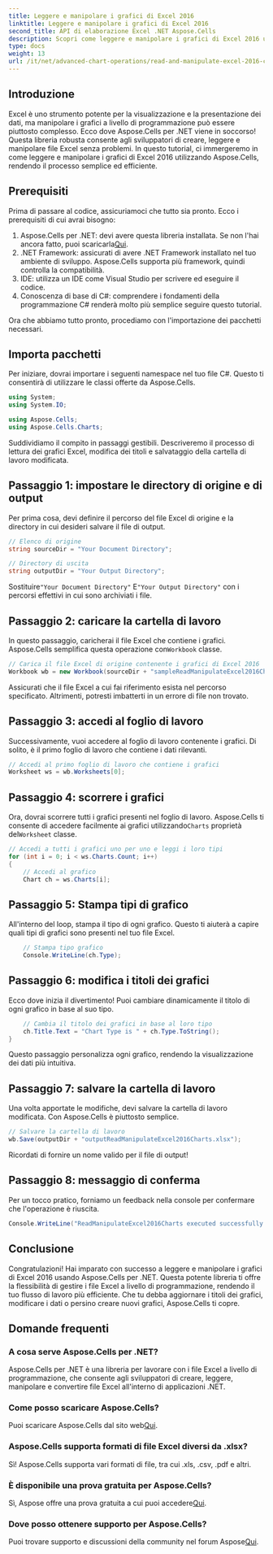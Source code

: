 ```yaml
---
title: Leggere e manipolare i grafici di Excel 2016
linktitle: Leggere e manipolare i grafici di Excel 2016
second_title: API di elaborazione Excel .NET Aspose.Cells
description: Scopri come leggere e manipolare i grafici di Excel 2016 utilizzando Aspose.Cells per .NET con questa guida dettagliata.
type: docs
weight: 13
url: /it/net/advanced-chart-operations/read-and-manipulate-excel-2016-charts/
---
```

## Introduzione

Excel è uno strumento potente per la visualizzazione e la presentazione dei dati, ma manipolare i grafici a livello di programmazione può essere piuttosto complesso. Ecco dove Aspose.Cells per .NET viene in soccorso! Questa libreria robusta consente agli sviluppatori di creare, leggere e manipolare file Excel senza problemi. In questo tutorial, ci immergeremo in come leggere e manipolare i grafici di Excel 2016 utilizzando Aspose.Cells, rendendo il processo semplice ed efficiente.

## Prerequisiti

Prima di passare al codice, assicuriamoci che tutto sia pronto. Ecco i prerequisiti di cui avrai bisogno:

1.  Aspose.Cells per .NET: devi avere questa libreria installata. Se non l'hai ancora fatto, puoi scaricarla[Qui](https://releases.aspose.com/cells/net/).
2. .NET Framework: assicurati di avere .NET Framework installato nel tuo ambiente di sviluppo. Aspose.Cells supporta più framework, quindi controlla la compatibilità.
3. IDE: utilizza un IDE come Visual Studio per scrivere ed eseguire il codice. 
4. Conoscenza di base di C#: comprendere i fondamenti della programmazione C# renderà molto più semplice seguire questo tutorial.

Ora che abbiamo tutto pronto, procediamo con l'importazione dei pacchetti necessari.

## Importa pacchetti

Per iniziare, dovrai importare i seguenti namespace nel tuo file C#. Questo ti consentirà di utilizzare le classi offerte da Aspose.Cells.

```csharp
using System;
using System.IO;

using Aspose.Cells;
using Aspose.Cells.Charts;
```

Suddividiamo il compito in passaggi gestibili. Descriveremo il processo di lettura dei grafici Excel, modifica dei titoli e salvataggio della cartella di lavoro modificata.

## Passaggio 1: impostare le directory di origine e di output

Per prima cosa, devi definire il percorso del file Excel di origine e la directory in cui desideri salvare il file di output.

```csharp
// Elenco di origine
string sourceDir = "Your Document Directory";

// Directory di uscita
string outputDir = "Your Output Directory";
```

 Sostituire`"Your Document Directory"` E`"Your Output Directory"` con i percorsi effettivi in cui sono archiviati i file.

## Passaggio 2: caricare la cartella di lavoro

In questo passaggio, caricherai il file Excel che contiene i grafici. Aspose.Cells semplifica questa operazione con`Workbook` classe.

```csharp
// Carica il file Excel di origine contenente i grafici di Excel 2016
Workbook wb = new Workbook(sourceDir + "sampleReadManipulateExcel2016Charts.xlsx");
```

Assicurati che il file Excel a cui fai riferimento esista nel percorso specificato. Altrimenti, potresti imbatterti in un errore di file non trovato.

## Passaggio 3: accedi al foglio di lavoro

Successivamente, vuoi accedere al foglio di lavoro contenente i grafici. Di solito, è il primo foglio di lavoro che contiene i dati rilevanti.

```csharp
// Accedi al primo foglio di lavoro che contiene i grafici
Worksheet ws = wb.Worksheets[0];
```

## Passaggio 4: scorrere i grafici

 Ora, dovrai scorrere tutti i grafici presenti nel foglio di lavoro. Aspose.Cells ti consente di accedere facilmente ai grafici utilizzando`Charts` proprietà del`Worksheet` classe.

```csharp
// Accedi a tutti i grafici uno per uno e leggi i loro tipi
for (int i = 0; i < ws.Charts.Count; i++)
{
    // Accedi al grafico
    Chart ch = ws.Charts[i];
```

## Passaggio 5: Stampa tipi di grafico

All'interno del loop, stampa il tipo di ogni grafico. Questo ti aiuterà a capire quali tipi di grafici sono presenti nel tuo file Excel.

```csharp
    // Stampa tipo grafico
    Console.WriteLine(ch.Type);
```

## Passaggio 6: modifica i titoli dei grafici

Ecco dove inizia il divertimento! Puoi cambiare dinamicamente il titolo di ogni grafico in base al suo tipo.

```csharp
    // Cambia il titolo dei grafici in base al loro tipo
    ch.Title.Text = "Chart Type is " + ch.Type.ToString();
}
```

Questo passaggio personalizza ogni grafico, rendendo la visualizzazione dei dati più intuitiva.

## Passaggio 7: salvare la cartella di lavoro

Una volta apportate le modifiche, devi salvare la cartella di lavoro modificata. Con Aspose.Cells è piuttosto semplice.

```csharp
// Salvare la cartella di lavoro
wb.Save(outputDir + "outputReadManipulateExcel2016Charts.xlsx");
```

Ricordati di fornire un nome valido per il file di output!

## Passaggio 8: messaggio di conferma

Per un tocco pratico, forniamo un feedback nella console per confermare che l'operazione è riuscita.

```csharp
Console.WriteLine("ReadManipulateExcel2016Charts executed successfully.");
```

## Conclusione

Congratulazioni! Hai imparato con successo a leggere e manipolare i grafici di Excel 2016 usando Aspose.Cells per .NET. Questa potente libreria ti offre la flessibilità di gestire i file Excel a livello di programmazione, rendendo il tuo flusso di lavoro più efficiente. Che tu debba aggiornare i titoli dei grafici, modificare i dati o persino creare nuovi grafici, Aspose.Cells ti copre.

## Domande frequenti

### A cosa serve Aspose.Cells per .NET?
Aspose.Cells per .NET è una libreria per lavorare con i file Excel a livello di programmazione, che consente agli sviluppatori di creare, leggere, manipolare e convertire file Excel all'interno di applicazioni .NET.

### Come posso scaricare Aspose.Cells?
 Puoi scaricare Aspose.Cells dal sito web[Qui](https://releases.aspose.com/cells/net/).

### Aspose.Cells supporta formati di file Excel diversi da .xlsx?
Sì! Aspose.Cells supporta vari formati di file, tra cui .xls, .csv, .pdf e altri.

### È disponibile una prova gratuita per Aspose.Cells?
 Sì, Aspose offre una prova gratuita a cui puoi accedere[Qui](https://releases.aspose.com/).

### Dove posso ottenere supporto per Aspose.Cells?
 Puoi trovare supporto e discussioni della community nel forum Aspose[Qui](https://forum.aspose.com/c/cells/9).